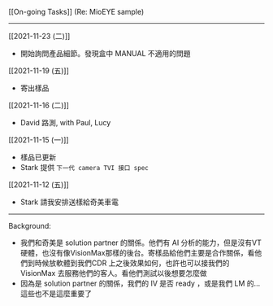 [[On-going Tasks]]
(Re: MioEYE sample)

---


[[2021-11-23 (二)]]
- 開始詢問產品細節。發現盒中 MANUAL 不適用的問題

[[2021-11-19 (五)]]
- 寄出樣品

[[2021-11-16 (二)]]
- David 路測, with Paul, Lucy

[[2021-11-15 (一)]] 
- 樣品已更新
- Stark 提供 `下一代 camera TVI 接口 spec`

[[2021-11-12 (五)]] 
- Stark 請我安排送樣給奇美車電

---

Background:
- 我們和奇美是 solution partner 的關係。他們有 AI 分析的能力，但是沒有VT硬體，也沒有像VisionMax那樣的後台。寄樣品給他們主要是合作關係，看他們到時候放軟體到我們CDR 上之後效果如何，也許也可以接我們的 VisionMax 去服務他們的客人。看他們測試以後想要怎麼做
- 因為是 solution partner 的關係，我們的 IV 是否 ready ，或是我們 LM 的…這些也不是這麼重要了